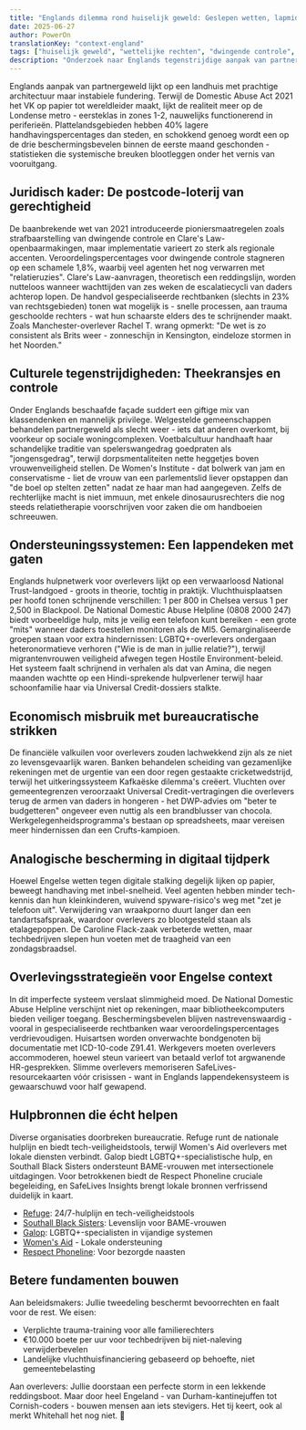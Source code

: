 ```yaml
---
title: "Englands dilemma rond huiselijk geweld: Geslepen wetten, lapmiddelenbescherming"
date: 2025-06-27
author: PowerOn
translationKey: "context-england"
tags: ["huiselijk geweld", "wettelijke rechten", "dwingende controle", "economisch misbruik", "overlevendenondersteuning", "gendergerelateerd geweld"]
description: "Onderzoek naar Englands tegenstrijdige aanpak van partnergeweld - toonaangevende wetgeving ondermijnd door postcodeloterij en culturele blinde vlekken."
---
```


Englands aanpak van partnergeweld lijkt op een landhuis met prachtige architectuur maar instabiele fundering. Terwijl de Domestic Abuse Act 2021 het VK op papier tot wereldleider maakt, lijkt de realiteit meer op de Londense metro - eersteklas in zones 1-2, nauwelijks functionerend in periferieën. Plattelandsgebieden hebben 40% lagere handhavingspercentages dan steden, en schokkend genoeg wordt een op de drie beschermingsbevelen binnen de eerste maand geschonden - statistieken die systemische breuken blootleggen onder het vernis van vooruitgang.

## Juridisch kader: De postcode-loterij van gerechtigheid

De baanbrekende wet van 2021 introduceerde pioniersmaatregelen zoals strafbaarstelling van dwingende controle en Clare's Law-openbaarmakingen, maar implementatie varieert zo sterk als regionale accenten. Veroordelingspercentages voor dwingende controle stagneren op een schamele 1,8%, waarbij veel agenten het nog verwarren met "relatieruzies". Clare's Law-aanvragen, theoretisch een reddingslijn, worden nutteloos wanneer wachttijden van zes weken de escalatiecycli van daders achterop lopen. De handvol gespecialiseerde rechtbanken (slechts in 23% van rechtsgebieden) tonen wat mogelijk is - snelle processen, aan trauma geschoolde rechters - wat hun schaarste elders des te schrijnender maakt. Zoals Manchester-overlever Rachel T. wrang opmerkt: "De wet is zo consistent als Brits weer - zonneschijn in Kensington, eindeloze stormen in het Noorden."

## Culturele tegenstrijdigheden: Theekransjes en controle

Onder Englands beschaafde façade suddert een giftige mix van klassendenken en mannelijk privilege. Welgestelde gemeenschappen behandelen partnergeweld als slecht weer - iets dat anderen overkomt, bij voorkeur op sociale woningcomplexen. Voetbalcultuur handhaaft haar schandelijke traditie van spelerswangedrag goedpraten als "jongensgedrag", terwijl dorpsmentaliteiten nette heggetjes boven vrouwenveiligheid stellen. De Women's Institute - dat bolwerk van jam en conservatisme - liet de vrouw van een parlementslid liever opstappen dan "de boel op stelten zetten" nadat ze haar man had aangegeven. Zelfs de rechterlijke macht is niet immuun, met enkele dinosaurusrechters die nog steeds relatietherapie voorschrijven voor zaken die om handboeien schreeuwen.

## Ondersteuningssystemen: Een lappendeken met gaten

Englands hulpnetwerk voor overlevers lijkt op een verwaarloosd National Trust-landgoed - groots in theorie, tochtig in praktijk. Vluchthuisplaatsen per hoofd tonen schrijnende verschillen: 1 per 800 in Chelsea versus 1 per 2,500 in Blackpool. De National Domestic Abuse Helpline (0808 2000 247) biedt voorbeeldige hulp, mits je veilig een telefoon kunt bereiken - een grote "mits" wanneer daders toestellen monitoren als de MI5. Gemarginaliseerde groepen staan voor extra hindernissen: LGBTQ+-overlevers ondergaan heteronormatieve verhoren ("Wie is de man in jullie relatie?"), terwijl migrantenvrouwen veiligheid afwegen tegen Hostile Environment-beleid. Het systeem faalt schrijnend in verhalen als dat van Amina, die negen maanden wachtte op een Hindi-sprekende hulpverlener terwijl haar schoonfamilie haar via Universal Credit-dossiers stalkte.

## Economisch misbruik met bureaucratische strikken

De financiële valkuilen voor overlevers zouden lachwekkend zijn als ze niet zo levensgevaarlijk waren. Banken behandelen scheiding van gezamenlijke rekeningen met de urgentie van een door regen gestaakte cricketwedstrijd, terwijl het uitkeringssysteem Kafkaëske dilemma's creëert. Vluchten over gemeentegrenzen veroorzaakt Universal Credit-vertragingen die overlevers terug de armen van daders in hongeren - het DWP-advies om "beter te budgetteren" ongeveer even nuttig als een brandblusser van chocola. Werkgelegenheidsprogramma's bestaan op spreadsheets, maar vereisen meer hindernissen dan een Crufts-kampioen.

## Analogische bescherming in digitaal tijdperk

Hoewel Engelse wetten tegen digitale stalking degelijk lijken op papier, beweegt handhaving met inbel-snelheid. Veel agenten hebben minder tech-kennis dan hun kleinkinderen, wuivend spyware-risico's weg met "zet je telefoon uit". Verwijdering van wraakporno duurt langer dan een tandartsafspraak, waardoor overlevers zo blootgesteld staan als etalagepoppen. De Caroline Flack-zaak verbeterde wetten, maar techbedrijven slepen hun voeten met de traagheid van een zondagsbraadsel.

## Overlevingsstrategieën voor Engelse context

In dit imperfecte systeem verslaat slimmigheid moed. De National Domestic Abuse Helpline verschijnt niet op rekeningen, maar bibliotheekcomputers bieden veiliger toegang. Beschermingsbevelen blijven nastrevenswaardig - vooral in gespecialiseerde rechtbanken waar veroordelingspercentages verdrievoudigen. Huisartsen worden onverwachte bondgenoten bij documentatie met ICD-10-code Z91.41. Werkgevers moeten overlevers accommoderen, hoewel steun varieert van betaald verlof tot argwanende HR-gesprekken. Slimme overlevers memoriseren SafeLives-resourcekaarten vóór crisissen - want in Englands lappendekensysteem is gewaarschuwd voor half gewapend.

## Hulpbronnen die écht helpen

Diverse organisaties doorbreken bureaucratie. Refuge runt de nationale hulplijn en biedt tech-veiligheidstools, terwijl Women's Aid overlevers met lokale diensten verbindt. Galop biedt LGBTQ+-specialistische hulp, en Southall Black Sisters ondersteunt BAME-vrouwen met intersectionele uitdagingen. Voor betrokkenen biedt de Respect Phoneline cruciale begeleiding, en SafeLives Insights brengt lokale bronnen verfrissend duidelijk in kaart.

- [Refuge](https://www.refuge.org.uk/): 24/7-hulplijn en tech-veiligheidstools  
- [Southall Black Sisters](https://southallblacksisters.org.uk/): Levenslijn voor BAME-vrouwen  
- [Galop](https://galop.org.uk/): LGBTQ+-specialisten in vijandige systemen  
- [Women's Aid](https://www.womensaid.org.uk/) - Lokale ondersteuning
- [Respect Phoneline](https://respectphoneline.org.uk/): Voor bezorgde naasten

## Betere fundamenten bouwen

Aan beleidsmakers: Jullie tweedeling beschermt bevoorrechten en faalt voor de rest. We eisen:
- Verplichte trauma-training voor alle familierechters  
- €10.000 boete per uur voor techbedrijven bij niet-naleving verwijderbevelen  
- Landelijke vluchthuisfinanciering gebaseerd op behoefte, niet gemeentebelasting  

Aan overlevers: Jullie doorstaan een perfecte storm in een lekkende reddingsboot. Maar door heel Engeland - van Durham-kantinejuffen tot Cornish-coders - bouwen mensen aan iets stevigers. Het tij keert, ook al merkt Whitehall het nog niet. 💜